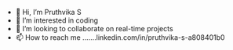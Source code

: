 

- 👋 Hi, I’m Pruthvika S
- 👀 I’m interested in coding
- 💞️ I’m looking to collaborate on real-time projects
- 📫 How to reach me .......linkedin.com/in/pruthvika-s-a808401b0

<!---
Pruthvika1472/Pruthvika1472 is a ✨ special ✨ repository because its `README.md` (this file) appears on your GitHub profile.
You can click the Preview link to take a look at your changes.
--->
